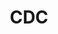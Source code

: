 ---
# This topic lives at
# https://digital.gov/topics/cdc

# Topic Title
title: "CDC"

# description — keep it short and clear
summary: ""

# Weight
weight: 1

# For more information on managing topics,
# see https://github.com/GSA/digitalgov.gov/wiki/topics
---